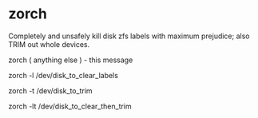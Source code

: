 # zorch
Completely and unsafely kill disk zfs labels with maximum prejudice; also TRIM out whole devices.

zorch ( anything else )  - this message 

zorch -l /dev/disk_to_clear_labels 

zorch -t /dev/disk_to_trim 

zorch -lt /dev/disk_to_clear_then_trim
